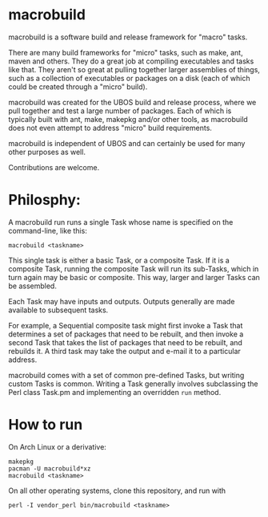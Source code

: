 macrobuild
==========

macrobuild is a software build and release framework for "macro" tasks.

There are many build frameworks for "micro" tasks, such as make, ant,
maven and others. They do a great job at compiling executables and
tasks like that. They aren't so great at pulling together larger
assemblies of things, such as a collection of executables or packages
on a disk (each of which could be created through a "micro" build).

macrobuild was created for the UBOS build and release process,
where we pull together and test a large number of packages. Each of which
is typically built with ant, make, makepkg and/or other tools, as
macrobuild does not even attempt to address "micro" build requirements.

macrobuild is independent of UBOS and can certainly be used for many other
purposes as well.

Contributions are welcome.

# Philosphy:

A macrobuild run runs a single Task whose name is specified on the
command-line, like this:
```
macrobuild <taskname>
```
This single task is either a basic Task, or a composite Task. If it
is a composite Task, running the composite Task will run its sub-Tasks,
which in turn again may be basic or composite. This way, larger and
larger Tasks can be assembled.

Each Task may have inputs and outputs. Outputs generally are made
available to subsequent tasks.

For example, a Sequential composite task might first invoke a
Task that determines a set of packages that need to be rebuilt, and
then invoke a second Task that takes the list of packages that need
to be rebuilt, and rebuilds it. A third task may take the output
and e-mail it to a particular address.

macrobuild comes with a set of common pre-defined Tasks, but writing
custom Tasks is common. Writing a Task generally involves subclassing
the Perl class Task.pm and implementing an overridden `run` method.

# How to run

On Arch Linux or a derivative:
```
makepkg
pacman -U macrobuild*xz
macrobuild <taskname>
```
On all other operating systems, clone this repository, and run with
```
perl -I vendor_perl bin/macrobuild <taskname>
```

